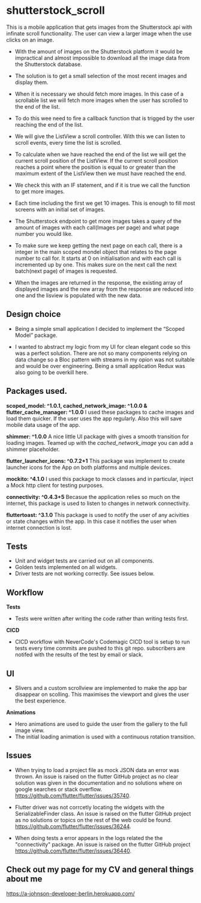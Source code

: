 # shutterstock_scroll

This is a mobile application that gets images from the Shutterstock api with infinate scroll functionality. The user can view a larger image when the use clicks on an image.

- With the amount of images on the Shutterstock platform it would be impractical and almost impossible to download all the image data from the Shutterstock database.

- The solution is to get a small selection of the most recent images and display them.

- When it is necessary we should fetch more images. In this case of a scrollable list we will fetch more images when the user has scrolled to the end of the list.

- To do this wee need to fire a callback function that is trigged by the user reaching the end of the list.

- We will give the ListView a scroll controller. With this we can listen to scroll events, every time the list is scrolled.

- To calculate when we have reached the end of the list we will get the current scroll position of the ListView. If the current scroll position reaches a point where the position is equal to or greater than the maximum extent of the ListView then we must have reached the end. 

- We check this with an IF statement, and if it is true we call the function to get more images.

- Each time including the first we get 10 images. This is enough to fill most screens with an initial set of images. 

- The Shutterstock endpoint to get more images takes a query of the amount of images with each call(Images per page) and what page number you would like.

- To make sure we keep getting the next page on each call, there is a integer in the main scoped mondel object that relates to the page number to call for. It starts at 0 on initialisation and with each call is incremented up by one. This makes sure on the next call the next batch(next page) of images is requested. 

- When the images are returned in the response, the existing array of displayed images and the new array from the response are reduced into one and the lisview is populated with the new data.


## Design choice

- Being a simple small application I decided to implement the “Scoped Model” package.

- I wanted to abstract my logic from my UI for clean elegant code so this was a perfect solution. 
There are not so many components relying on data change so a Bloc pattern with streams in my opion was not suitable and would be over engineering. Being a small application Redux was also going to be overkill here.


## Packages used.

**scoped_model: ^1.0.1, cached_network_image: ^1.0.0  & flutter_cache_manager: ^1.0.0**
I used these packages to cache images and load them quicker. If the user uses the app regularly. Also this will save mobile data usage of the app.

**shimmer: ^1.0.0**
A nice little UI package with gives a smooth transition for loading images. Teamed up with the *cached_network_image* you can add a shimmer placeholder.

**flutter_launcher_icons: ^0.7.2+1**
This package was implement to create launcher icons for the App on both platforms and multiple devices.

**mockito: ^4.1.0**
I used this package to mock classes and in particular, inject a Mock http client for testing purposes.

**connectivity: ^0.4.3+5**
Becasue the application relies so much on the internet, this package is used to listen to changes in network connectivity.

**fluttertoast: ^3.1.0**
This package is used to notify the user of any acivities or state changes within the app. In this case it notifies the user when internet connection is lost.


## Tests
- Unit and widget tests are carried out on all components.
- Golden tests implemented on all widgets.
- Driver tests are not working correctly. See issues below.


## Workflow

**Tests** 
- Tests were written after writing the code rather than writing tests first.

**CICD**
- CICD workflow with NeverCode's Codemagic CICD tool is setup to run tests every time commits are pushed to this git repo. subscribers are notifed with the results of the test by email or slack.


## UI

- Slivers and a custom scrollview are implemented to make the app bar disappear on scolling. This maximises the viewport and gives the user the best experience.

**Animations**
- Hero animations are used to guide the user from the gallery to the full image view.
- The initial loading animation is used with a continuous rotation transition.

## Issues
- When trying to load a project file as mock JSON data an error was thrown. An issue is raised on the flutter GitHub project as no clear solution was given in the documentation and no solutions where on google searches or stack overflow. https://github.com/flutter/flutter/issues/35740.

- Flutter driver was not corrcetly locating the widgets with the SerializableFinder class. An issue is raised on the flutter GitHub project as no solutions or topics on the rest of the web could be found. https://github.com/flutter/flutter/issues/36244.

- When doing tests a error appears in the logs related the the "connectivity" package. An issue is raised on the flutter GitHub project https://github.com/flutter/flutter/issues/36440.

## Check out my page for my CV and general things about me
https://a-johnson-developer-berlin.herokuapp.com/

